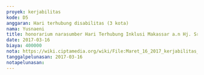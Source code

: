 ```yaml
---
proyek: kerjabilitas
kode: D5
anggaran: Hari terhubung disabilitas (3 kota)
nama: Yusnaeni
title: honorarium narasumber Hari Terhubung Inklusi Makassar a.n Hj. Sri Rahmi
date: 2017-03-16
biaya: 400000
nota: https://wiki.ciptamedia.org/wiki/File:Maret_16_2017_kerjabilitas_D5_narsum_2_neni924.jpg
tanggalpelunasan: 2017-03-16
notapelunasan:
---
```

